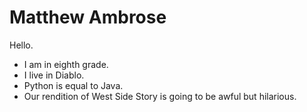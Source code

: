 # Matthew Ambrose

Hello. 

* I am in eighth grade. 
* I live in Diablo.
* Python is equal to Java.
* Our rendition of West Side Story is going to be awful but hilarious.
